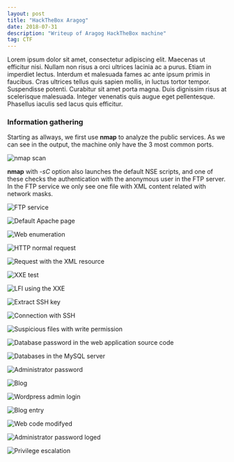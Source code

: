 ```yaml
---
layout: post
title: "HackTheBox Aragog"
date: 2018-07-31 
description: "Writeup of Aragog HackTheBox machine"
tag: CTF
---   
```


Lorem ipsum dolor sit amet, consectetur adipiscing elit. Maecenas ut efficitur nisi. Nullam non risus a orci ultrices lacinia ac a purus. Etiam in imperdiet lectus. Interdum et malesuada fames ac ante ipsum primis in faucibus. Cras ultrices tellus quis sapien mollis, in luctus tortor tempor. Suspendisse potenti. Curabitur sit amet porta magna. Duis dignissim risus at scelerisque malesuada. Integer venenatis quis augue eget pellentesque. Phasellus iaculis sed lacus quis efficitur.

### Information gathering

Starting as allways, we first use **nmap** to analyze the public services. As we can see in the output, the machine only have the 3 most common ports.

![](/images/posts/Aragog/img1.png "nmap scan")

**nmap** with *-sC* option also launches the default NSE scripts, and one of these checks the authentication with the anonymous user in the FTP server. In the FTP service we only see one file with XML content related with network masks.

![](/images/posts/Aragog/img2.png "FTP service")



![](/images/posts/Aragog/img3.png "Default Apache page")

![](/images/posts/Aragog/img4.png "Web enumeration")

![](/images/posts/Aragog/img5.png "HTTP normal request")

![](/images/posts/Aragog/img6.png "Request with the XML resource")

![](/images/posts/Aragog/img7.png "XXE test")

![](/images/posts/Aragog/img8.png "LFI using the XXE")

![](/images/posts/Aragog/img9.png "Extract SSH key")

![](/images/posts/Aragog/img11.png "Connection with SSH")

![](/images/posts/Aragog/img12.png "Suspicious files with write permission")

![](/images/posts/Aragog/img13.png "Database password in the web application source code")

![](/images/posts/Aragog/img14.png "Databases in the MySQL server")

![](/images/posts/Aragog/img15.png "Administrator password")

![](/images/posts/Aragog/img16.png "Blog")

![](/images/posts/Aragog/img17.png "Wordpress admin login")

![](/images/posts/Aragog/img18.png "Blog entry")

![](/images/posts/Aragog/img19.png "Web code modifyed")

![](/images/posts/Aragog/img20.png "Administrator password loged")

![](/images/posts/Aragog/img21.png "Privilege escalation")
